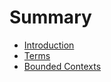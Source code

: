 # Summary

* [Introduction](README.md)
* [Terms](chapter1.md)
* [Bounded Contexts](bounded-contexts.md)

